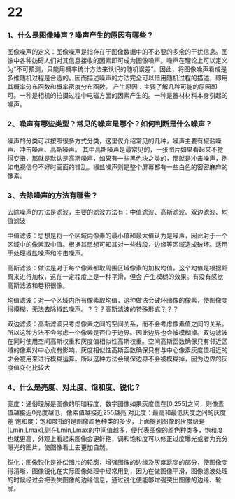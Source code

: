 # 22
### 1、什么是图像噪声？噪声产生的原因有哪些？
图像噪声的定义：图像噪声是指存在于图像数据中的不必要的多余的干扰信息。图像中各种妨碍人们对其信息接收的因素即可成为图像噪声。噪声在理论上可以定义为“不可预测，只能用概率统计方法来认识的随机误差”。因此，将图像噪声看成是多维随机过程是合适的。因而描述噪声的方法完全可以借用随机过程的描述，即用其概率分布函数和概率密度分布函数。
产生原因：主要了解几种可能的原因即可。一种是相机的拍摄过程中电磁方面的因素产生的。一种是器材材料本身引起的噪声。

### 2、噪声有哪些类型？常见的噪声是哪个？如何判断是什么噪声？

噪声的分类可以按照很多方式分类，这里仅介绍常见的几种，噪声主要有椒盐噪声、冲击噪声、高斯噪声。
其中高斯噪声是最常见的，一张图片如果看起来不觉得变扭，那就是默认是高斯噪声，如果有一些黑色块之类的，那就是冲击噪声，例如电视信号不好时画面的错乱。椒盐噪声则是整个屏幕都有一些白色的密密麻麻的像素。

### 3、去除噪声的方法有哪些？
去除噪声的方法是滤波，主要的滤波方法有：中值滤波、高斯滤波、双边滤波、均值滤波

中值滤波：思想是将一个区域内像素的最小值和最大值认为是噪声，因此对于一个区域中的像素取中值。根据其思想可知其对一些线段，边缘等区域造成破坏。适用于处理椒盐噪声和冲击噪声。

高斯滤波：做法是对于每个像素都取周围区域像素的加权均值，这个均值是根据距离来进行加权，这在一定程度上是一种平滑，但会 产生模糊的效果。有没有感觉高斯滤波和卷积很像。

均值滤波：对一个区域内所有像素取均值，这种做法会破坏图像的像素，使图像变得模糊，无法去除椒盐噪声。？？？高斯滤波的特殊形式？？？

双边滤波：高斯滤波只考虑像素之间的空间关系，而不会考虑像素值之间的关系。所以这种方法不会考虑一个像素是否位于边界。因此边界也会被模糊掉。双边滤波在同时使用空间高斯权重和灰度值相似性高斯权重。空间高斯函数确保只有邻近区域的像素对中心点有影响，灰度相似性高斯函数确保只有与中心像素灰度值相近的才会被用来进行模糊运算。所以这种方法会确保边界不会被模糊掉，因为边界的灰度值变化比较大


### 4、什么是亮度、对比度、饱和度、锐化？

亮度：通俗理解是图像的明暗程度，数字图像如果灰度值在[0,255]之间，则像素值越接近0亮度越低，像素值越接近255越亮
对比度：最高和最低灰度之间的灰度差
饱和度：饱和度指的是图像颜色种类的多少，上面提到图像的灰度级是[Lmin,Lmax],则在Lmin,Lmax的中间值越多，便代表图像的颜色种类多，饱和度也就更高，外观上看起来图像会更鲜艳，调和饱和度可以修正过度曝光或者为充分曝光的图片，使图像看上去更加自然。

锐化：图像锐化是补偿图片的轮廓，增强图像的边缘及灰度跳变的部分，使图像变得清晰，图像锐化在实际图像处理中经常用到，因为在做图像平滑，图像滤波处理的时候经过会把丢失图像的边缘信息，通过锐化便能够增强突出图像的边缘、轮廓。
